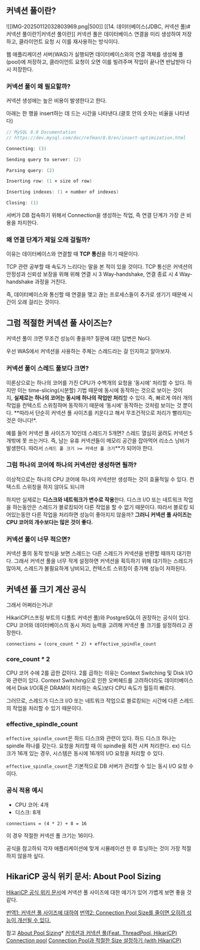 ## 커넥션 풀이란?
![[IMG-20250112032803969.png|500]]
[[14. 데이터베이스(JDBC, 커넥션 풀)#커넥션 풀이란?|커넥션 풀이란]] 커넥션 풀은 데이터베이스 연결을 미리 생성하여 저장하고, 클라이언트 요청 시 이를 재사용하는 방식이다.

웹 애플리케이션 서버(WAS)가 실행되면 데이터베이스와의 연결 객체를 생성해 풀(pool)에 저장하고, 클라이언트 요청이 오면 이를 빌려주며 작업이 끝나면 반납받아 다시 저장한다.

### 커넥션 풀이 왜 필요할까?
커넥션 생성에는 높은 비용이 발생한다고 한다.

아래는 한 행을 insert하는 데 드는 시간을 나타낸다.(괄호 안의 숫자는 비율을 나타낸다) 
```java
// MySQL 8.0 Documentation 
// https://dev.mysql.com/doc/refman/8.0/en/insert-optimization.html

Connecting: (3)

Sending query to server: (2) 

Parsing query: (2) 

Inserting row: (1 × size of row) 

Inserting indexes: (1 × number of indexes) 

Closing: (1)
```
서버가 DB 접속하기 위해서 Connection을 생성하는 작업, 즉 연결 단계가 가장 큰 비용을 차지한다.

### 왜 연결 단계가 제일 오래 걸릴까?
이유는 데이터베이스와 연결할 때 **TCP 통신**을 하기 때문이다.

TCP 관련 공부할 때 속도가 느리다는 말을 본 적이 있을 것이다.
TCP 통신은 커넥션의 안정성과 신뢰성 보장을 위해 위해 연결 시 3 Way-handshake, 연결 종료 시 4 Way-handshake 과정을 거친다.

즉, 데이터베이스와 통신할 때 연결을 맺고 끊는 프로세스들이 추가로 생기기 때문에 시간이 오래 걸리는 것이다.


## 그럼 적절한 커넥션 풀 사이즈는?
커넥션 풀이 크면 무조건 성능이 좋을까?
질문에 대한 답변은 No다.

우선 WAS에서 커넥션을 사용하는 주체는 스레드라는 걸 인지하고 알아보자.

### 커넥션 풀이 스레드 풀보다 크면?
이론상으로는 하나의 코어를 가진 CPU가 수백개의 요청을 ‘동시에’ 처리할 수 있다. 하지만 이는 time-slicing(시분할) 기법 때문에 동시에 동작하는 것으로 보이는 것이지, **실제로는 하나의 코어는 동시에 하나의 작업만 처리**할 수 있다. 
즉, 빠르게 여러 개의 작업을 컨텍스트 스위칭하며 동작하기 때문에 ‘동시에’ 동작하는 것처럼 보이는 것 뿐이다. **따라서 단순히 커넥션 풀 사이즈를 키운다고 해서 무조건적으로 처리가 빨라지는 것은 아니다!*.

예를 들어 커넥션 풀 사이즈가 10인데 스레드가 5개면?
스레드 열심히 굴려도 커넥션 5개밖에 못 쓰는거다.
즉, 남는 유휴 커넥션들이 메모리 공간을 잡아먹어 리소스 낭비가 발생한다.
따라서 `스레드 풀 크기 >= 커넥션 풀 크기`**가 되어야 한다.

### 그럼 하나의 코어에 하나의 커넥션만 생성하면 될까?
이상적으로는 하나의 CPU 코어에 하나의 커넥션만 생성하는 것이 효율적일 수 있다.
컨텍스트 스위칭을 하지 않아도 되니까

하지만 실제로는 **디스크와 네트워크가 변수로 작용**한다. 디스크 I/O 또는 네트워크 작업을 하는동안은 스레드가 블로킹되어 다른 작업을 할 수 없기 때문이다.
따라서 블로킹 되어있는동안 다른 작업을 처리하면 성능이 좋아지지 않을까?
**그러니 커넥션 풀 사이즈는 CPU 코어의 개수보다는 많은 것이 좋다.**

### 커넥션 풀이 너무 적으면?
커넥션 풀의 동작 방식을 보면 스레드는 다른 스레드가 커넥션을 반환할 때까지 대기한다. 
그래서 커넥션 풀을 너무 작게 설정하면 커넥션을 획득하기 위해 대기하는 스레드가 많아져, 스레드가 불필요하게 낭비되고, 컨텍스트 스위칭이 증가해 성능이 저하된다.


## 커넥션 풀 크기 계산 공식
그래서 어쩌라는거냐! 

HikariCP(스프링 부트의 디폴트 커넥션 풀)와 PostgreSQL이 권장하는 공식이 있다.
CPU 코어와 데이터베이스의 동시 처리 능력을 고려해 커넥션 풀 크기를 설정하라고 권장한다. 

```
connections = (core_count * 2) + effective_spindle_count
```

### core_count * 2 
CPU 코어 수에 2를 곱한 값이다. 
2를 곱하는 이유는 Context Switching 및 Disk I/O와 관련이 있다.
Context Switching으로 인한 오버헤드를 고려하더라도 데이터베이스에서 Disk I/O(혹은 DRAM이 처리하는 속도)보다 CPU 속도가 월등히 빠르다.

그러므로, 스레드가 디스크 I/O 또는 네트워크 작업으로 블로킹되는 시간에 다른 스레드의 작업을 처리할 수 있기 때문이다.

### effective_spindle_count
`effective_spindle_count`은 하드 디스크와 관련이 있다.
하드 디스크 하나는 spindle 하나를 갖는다.
요청을 처리할 때 이 spindle을 회전 시켜 처리한다.
ex) 디스크가 16개 있는 경우, 시스템은 동시에 16개의 I/O 요청을 처리할 수 있다. 

`effective_spindle_count`은 기본적으로 DB 서버가 관리할 수 있는 동시 I/O 요청 수이다.


### 공식 적용 예시
- CPU 코어: 4개
- 디스크: 8개

```
connections = (4 * 2) + 8 = 16
```
이 경우 적절한 커넥션 풀 크기는 16이다.

공식을 참고하되 각자 애플리케이션에 맞게 시뮬레이션 한 후 튜닝하는 것이 가장 적절하지 않을까 싶다.


## HikariCP 공식 위키 문서: About Pool Sizing
[HikariCP 공식 위키 문서](https://github.com/brettwooldridge/HikariCP/wiki/About-Pool-Sizing)에 커넥션 풀 사이즈에 대한 얘기가 있어 가볍게 보면 좋을 것 같다.

[번역1: 커넥션 풀 사이즈에 대하여](https://bugoverdose.github.io/docs/database-connection-pool-sizing/)
[번역2: Connection Pool Size를 줄이면 오히려 성능이 개선될 수 있다.](https://engineerinsight.tistory.com/235)


참고
[About Pool Sizing](https://github.com/brettwooldridge/HikariCP/wiki/About-Pool-Sizing*)*
[커넥션과 커넥션 풀(Feat. ThreadPool, HikariCP)](https://velog.io/@gale4739/%EC%BB%A4%EB%84%A5%EC%85%98%EA%B3%BC-%EC%BB%A4%EB%84%A5%EC%85%98-%ED%92%80Feat.-ThreadPool-HikariCP)
[Connection pool](https://sjoongh.tistory.com/entry/Connection-pool)
[Connection Pool과 적절한 Size 설정하기 (with HikariCP)](https://colour-my-memories-blue.tistory.com/15)